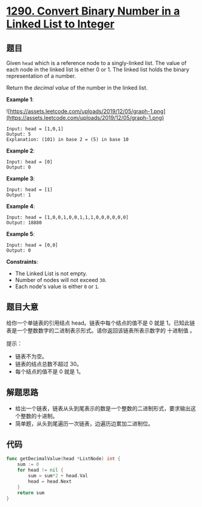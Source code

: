 # [1290. Convert Binary Number in a Linked List to Integer](https://leetcode.com/problems/convert-binary-number-in-a-linked-list-to-integer/)



## 题目

Given `head` which is a reference node to a singly-linked list. The value of each node in the linked list is either 0 or 1. The linked list holds the binary representation of a number.

Return the *decimal value* of the number in the linked list.

**Example 1**:

![https://assets.leetcode.com/uploads/2019/12/05/graph-1.png](https://assets.leetcode.com/uploads/2019/12/05/graph-1.png)

```
Input: head = [1,0,1]
Output: 5
Explanation: (101) in base 2 = (5) in base 10
```

**Example 2**:

```
Input: head = [0]
Output: 0
```

**Example 3**:

```
Input: head = [1]
Output: 1
```

**Example 4**:

```
Input: head = [1,0,0,1,0,0,1,1,1,0,0,0,0,0,0]
Output: 18880
```

**Example 5**:

```
Input: head = [0,0]
Output: 0
```

**Constraints**:

- The Linked List is not empty.
- Number of nodes will not exceed `30`.
- Each node's value is either `0` or `1`.

## 题目大意

给你一个单链表的引用结点 head。链表中每个结点的值不是 0 就是 1。已知此链表是一个整数数字的二进制表示形式。请你返回该链表所表示数字的 十进制值 。

提示：

- 链表不为空。
- 链表的结点总数不超过 30。
- 每个结点的值不是 0 就是 1。

## 解题思路

- 给出一个链表，链表从头到尾表示的数是一个整数的二进制形式，要求输出这个整数的十进制。
- 简单题，从头到尾遍历一次链表，边遍历边累加二进制位。

## 代码

```go
func getDecimalValue(head *ListNode) int {
	sum := 0
	for head != nil {
		sum = sum*2 + head.Val
		head = head.Next
	}
	return sum
}
```